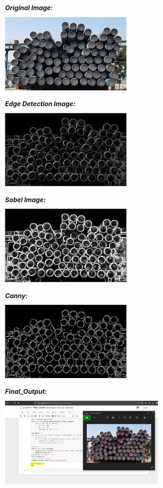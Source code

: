 
## ***_Original Image:_***

<img src="https://github.com/Godson-Thomas/Detecting_and_Counting_Pipes/blob/master/Task_3_Pipe_Counting.jpeg" width="400"><br>

## ***_Edge Detection Image:_***

<img src="https://github.com/Godson-Thomas/Detecting_and_Counting_Pipes/blob/master/Results_Images/edge_detection.png" width="400"><br>

## ***_Sobel Image:_***

<img src="https://github.com/Godson-Thomas/Detecting_and_Counting_Pipes/blob/master/Results_Images/sobel_Image.png" width="400"><br>

## ***_Canny:_***

<img src="https://github.com/Godson-Thomas/Detecting_and_Counting_Pipes/blob/master/Results_Images/canny_Image.png" width="400"><br>

## ***_Final_Output:_***

<img src="https://github.com/Godson-Thomas/Detecting_and_Counting_Pipes/blob/master/Results_Images/Final_Output_count.JPG" width="900">
